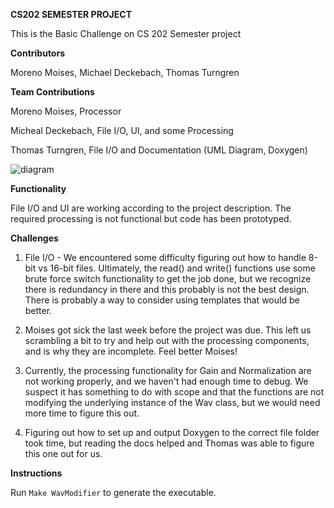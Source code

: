 **CS202 SEMESTER PROJECT**

This is the Basic Challenge on CS 202 Semester project 

**Contributors**

Moreno Moises, Michael Deckebach, Thomas Turngren

**Team Contributions**

Moreno Moises, Processor

Micheal Deckebach, File I/O, UI, and some Processing

Thomas Turngren, File I/O and Documentation (UML Diagram, Doxygen)

![diagram](https://user-images.githubusercontent.com/89604178/145154961-c9591cd5-f1df-4907-a598-78251cb7e342.png)

**Functionality**

File I/O and UI are working according to the project description. The required processing is not functional but code has been prototyped. 

**Challenges**

1. File I/O - We encountered some difficulty figuring out how to handle 8-bit vs 16-bit files. Ultimately, the read() and write() functions
use some brute force switch functionality to get the job done, but we recognize there is redundancy in there and this probably is not the best
design. There is probably a way to consider using templates that would be better.

2. Moises got sick the last week before the project was due. This left us scrambling a bit to try and help out with the processing components, 
and is why they are incomplete. Feel better Moises!

3. Currently, the processing functionality for Gain and Normalization are not working properly, and we haven't had enough time to debug. We suspect
it has something to do with scope and that the functions are not modifying the underlying instance of the Wav class, but we would need more time to
figure this out.

4. Figuring out how to set up and output Doxygen to the correct file folder took time, but reading the docs helped and Thomas was able to 
figure this one out for us.

**Instructions**

Run ```Make WavModifier``` to generate the executable.
